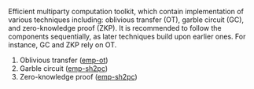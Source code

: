 Efficient multiparty computation toolkit, which contain implementation of various techniques including: oblivious transfer (OT), garble circuit (GC), and zero-knowledge proof (ZKP). It is recommended to follow the components sequentially, as later techniques build upon earlier ones. For instance, GC and ZKP rely on OT.

1. Oblivious transfer ([emp-ot](https://github.com/emp-toolkit/emp-ot))
2. Garble circuit ([emp-sh2pc](https://github.com/emp-toolkit/emp-sh2pc))
3. Zero-knowledge proof ([emp-sh2pc](https://github.com/emp-toolkit/emp-sh2pc))